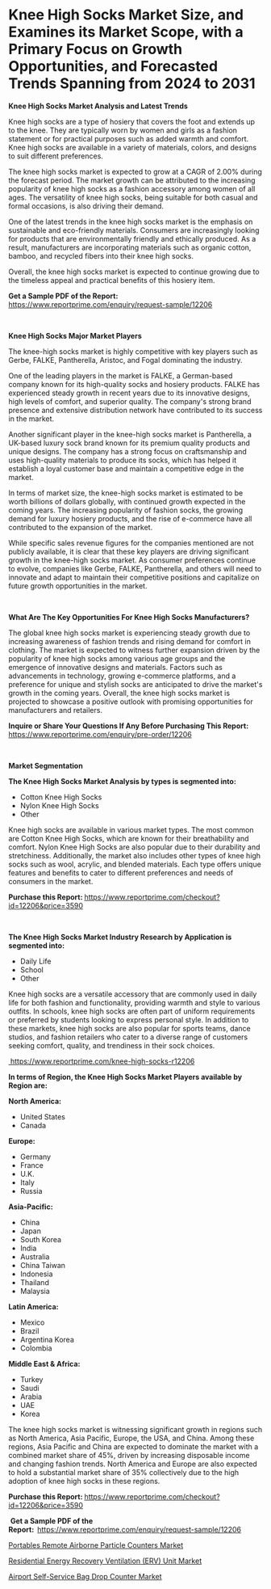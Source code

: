 <p><h1>Knee High Socks Market Size, and Examines its Market Scope, with a Primary Focus on Growth Opportunities, and Forecasted Trends Spanning from 2024 to 2031</h1></p><p><strong>Knee High Socks Market Analysis and Latest Trends</strong></p>
<p><p>Knee high socks are a type of hosiery that covers the foot and extends up to the knee. They are typically worn by women and girls as a fashion statement or for practical purposes such as added warmth and comfort. Knee high socks are available in a variety of materials, colors, and designs to suit different preferences.</p><p>The knee high socks market is expected to grow at a CAGR of 2.00% during the forecast period. The market growth can be attributed to the increasing popularity of knee high socks as a fashion accessory among women of all ages. The versatility of knee high socks, being suitable for both casual and formal occasions, is also driving their demand.</p><p>One of the latest trends in the knee high socks market is the emphasis on sustainable and eco-friendly materials. Consumers are increasingly looking for products that are environmentally friendly and ethically produced. As a result, manufacturers are incorporating materials such as organic cotton, bamboo, and recycled fibers into their knee high socks.</p><p>Overall, the knee high socks market is expected to continue growing due to the timeless appeal and practical benefits of this hosiery item.</p></p>
<p><strong>Get a Sample PDF of the Report:&nbsp;</strong> <a href="https://www.reportprime.com/enquiry/request-sample/12206">https://www.reportprime.com/enquiry/request-sample/12206</a></p>
<p>&nbsp;</p>
<p><strong>Knee High Socks Major Market Players</strong></p>
<p><p>The knee-high socks market is highly competitive with key players such as Gerbe, FALKE, Pantherella, Aristoc, and Fogal dominating the industry. </p><p>One of the leading players in the market is FALKE, a German-based company known for its high-quality socks and hosiery products. FALKE has experienced steady growth in recent years due to its innovative designs, high levels of comfort, and superior quality. The company's strong brand presence and extensive distribution network have contributed to its success in the market.</p><p>Another significant player in the knee-high socks market is Pantherella, a UK-based luxury sock brand known for its premium quality products and unique designs. The company has a strong focus on craftsmanship and uses high-quality materials to produce its socks, which has helped it establish a loyal customer base and maintain a competitive edge in the market.</p><p>In terms of market size, the knee-high socks market is estimated to be worth billions of dollars globally, with continued growth expected in the coming years. The increasing popularity of fashion socks, the growing demand for luxury hosiery products, and the rise of e-commerce have all contributed to the expansion of the market.</p><p>While specific sales revenue figures for the companies mentioned are not publicly available, it is clear that these key players are driving significant growth in the knee-high socks market. As consumer preferences continue to evolve, companies like Gerbe, FALKE, Pantherella, and others will need to innovate and adapt to maintain their competitive positions and capitalize on future growth opportunities in the market.</p></p>
<p>&nbsp;</p>
<p><strong>What Are The Key Opportunities For Knee High Socks Manufacturers?</strong></p>
<p><p>The global knee high socks market is experiencing steady growth due to increasing awareness of fashion trends and rising demand for comfort in clothing. The market is expected to witness further expansion driven by the popularity of knee high socks among various age groups and the emergence of innovative designs and materials. Factors such as advancements in technology, growing e-commerce platforms, and a preference for unique and stylish socks are anticipated to drive the market's growth in the coming years. Overall, the knee high socks market is projected to showcase a positive outlook with promising opportunities for manufacturers and retailers.</p></p>
<p><strong>Inquire or Share Your Questions If Any Before Purchasing This Report:</strong> <a href="https://www.reportprime.com/enquiry/pre-order/12206">https://www.reportprime.com/enquiry/pre-order/12206</a></p>
<p>&nbsp;</p>
<p><strong>Market Segmentation</strong></p>
<p><strong>The Knee High Socks Market Analysis by types is segmented into:</strong></p>
<p><ul><li>Cotton Knee High Socks</li><li>Nylon Knee High Socks</li><li>Other</li></ul></p>
<p><p>Knee high socks are available in various market types. The most common are Cotton Knee High Socks, which are known for their breathability and comfort. Nylon Knee High Socks are also popular due to their durability and stretchiness. Additionally, the market also includes other types of knee high socks such as wool, acrylic, and blended materials. Each type offers unique features and benefits to cater to different preferences and needs of consumers in the market.</p></p>
<p><strong>Purchase this Report:&nbsp;</strong><a href="https://www.reportprime.com/checkout?id=12206&price=3590">https://www.reportprime.com/checkout?id=12206&price=3590</a></p>
<p>&nbsp;</p>
<p><strong>The Knee High Socks Market Industry Research by Application is segmented into:</strong></p>
<p><ul><li>Daily Life</li><li>School</li><li>Other</li></ul></p>
<p><p>Knee high socks are a versatile accessory that are commonly used in daily life for both fashion and functionality, providing warmth and style to various outfits. In schools, knee high socks are often part of uniform requirements or preferred by students looking to express personal style. In addition to these markets, knee high socks are also popular for sports teams, dance studios, and fashion retailers who cater to a diverse range of customers seeking comfort, quality, and trendiness in their sock choices.</p></p>
<p><a href="https://www.reportprime.com/knee-high-socks-r12206">&nbsp;https://www.reportprime.com/knee-high-socks-r12206</a></p>
<p><strong>In terms of Region, the Knee High Socks Market Players available by Region are:</strong></p>
<p>
    <p> <strong> North America: </strong>
        <ul>
            <li>United States</li>
            <li>Canada</li>
        </ul>
        </p> 
    <p> <strong> Europe: </strong>
        <ul>
            <li>Germany</li>
            <li>France</li>
            <li>U.K.</li>
            <li>Italy</li>
            <li>Russia</li>
        </ul>
        </p> 
    <p> <strong> Asia-Pacific: </strong>
        <ul>
            <li>China</li>
            <li>Japan</li>
            <li>South Korea</li>
            <li>India</li>
            <li>Australia</li>
            <li>China Taiwan</li>
            <li>Indonesia</li>
            <li>Thailand</li>
            <li>Malaysia</li>
        </ul>
        </p> 
    <p> <strong> Latin America: </strong>
        <ul>
            <li>Mexico</li>
            <li>Brazil</li>
            <li>Argentina Korea</li>
            <li>Colombia</li>
        </ul>
        </p> 
    <p> <strong> Middle East & Africa: </strong>
        <ul>
            <li>Turkey</li>
            <li>Saudi</li>
            <li>Arabia</li>
            <li>UAE</li>
            <li>Korea</li>
        </ul>
    </p>
    </p>
<p><p>The knee high socks market is witnessing significant growth in regions such as North America, Asia Pacific, Europe, the USA, and China. Among these regions, Asia Pacific and China are expected to dominate the market with a combined market share of 45%, driven by increasing disposable income and changing fashion trends. North America and Europe are also expected to hold a substantial market share of 35% collectively due to the high adoption of knee high socks in these regions.</p></p>
<p><strong>Purchase this Report: </strong><a href="https://www.reportprime.com/checkout?id=12206&price=3590">https://www.reportprime.com/checkout?id=12206&price=3590</a></p>
<p>&nbsp;<strong>Get a Sample PDF of the Report:&nbsp;&nbsp;</strong><a href="https://www.reportprime.com/enquiry/request-sample/12206">https://www.reportprime.com/enquiry/request-sample/12206</a></p>
<p><strong></strong></p>
<p><p><a href="https://www.linkedin.com/pulse/portables-remote-airborne-particle-counters-market-insight-jmtbe">Portables Remote Airborne Particle Counters Market</a></p><p><a href="https://www.linkedin.com/pulse/residential-energy-recovery-ventilation-erv-unit-market-size-tlhqe">Residential Energy Recovery Ventilation (ERV) Unit Market</a></p><p><a href="https://www.linkedin.com/pulse/airport-self-service-bag-drop-counter-market-size-trends-complete-ah9ie">Airport Self-Service Bag Drop Counter Market</a></p></p>